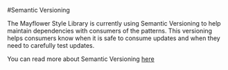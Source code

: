 #Semantic Versioning

The Mayflower Style Library is currently using Semantic Versioning to help maintain dependencies with consumers of the patterns.  This versioning helps consumers know when it is safe to consume updates and when they need to carefully test updates.

You can read more about Semantic Versioning [here](http://semver.org/)

